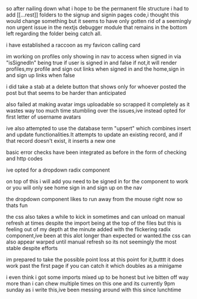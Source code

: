 so after nailing down what i hope to be the permanent file structure i had to add [[...rest]] folders to the signup and signin pages code,i thought this would change something but it seems to have only gotten rid of a seemingly non urgent issue in the nextjs debugger module that remains in the bottom left regarding the folder being catch all.

i have established a raccoon as my favicon calling card

im working on profiles only showing in nav to access when signed in via "isSignedIn" being true if user is signed in and false if not,it will render profiles,my profile and sign out links when signed in and the home,sign in and sign up links when false

i did take a stab at a delete button that shows only for whoever posted the post but that seems to be harder than anticipated

also failed at making avatar imgs uploadable so scrapped it completely as it wastes way too much time stumbling over the issues,ive instead opted for first letter of username avatars

ive also attempted to use the database term "upsert" which combines insert and update functionalities.It attempts to update an existing record, and if that record doesn't exist, it inserts a new one

basic error checks have been integrated as before in the form of checking and http codes

ive opted for a dropdown radix component

on top of this i will add you need to be signed in for the component to work or you will only see home sign in and sign up on the nav

the dropdown component likes to run away from the mouse right now so thats fun

the css also takes a while to kick in sometimes and can unload on manual refresh at times despite the import being at the top of the files but this is feeling out of my depth at the minute added with the flickering radix component,ive been at this alot longer than expected or wanted.the css can also appear warped until manual refresh so its not seemingly the most stable despite efforts

im prepared to take the possible point loss at this point for it,butttt it does work past the first page if you can catch it which doubles as a minigame

i even think i got some imports mixed up to be honest but ive bitten off way more than i can chew multiple times on this one and its currently 9pm sunday as i write this,ive been messing around with this since lunchtime
